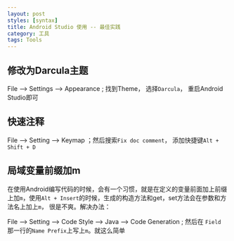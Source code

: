 ```yaml
---
layout: post
styles: [syntax]
title: Android Studio 使用 -- 最佳实践
category: 工具
tags: Tools
---
```


## 修改为Darcula主题

File --> Settings --> Appearance ; 找到Theme， 选择`Darcula`， 重启Android Studio即可


## 快速注释

File --> Setting --> Keymap ；然后搜索`Fix doc comment`， 添加快捷键`Alt + Shift + D`


## 局域变量前缀加m

在使用Android编写代码的时候，会有一个习惯，就是在定义的变量前面加上前缀上加`m`，使用`Alt + Insert`的时候，生成的构造方法和get，set方法会在参数和方法名上加上`m`， 很是不爽。解决办法：

File --> Setting --> Code Style --> Java --> Code Generation ; 然后在 `Field` 那一行的`Name Prefix`上写上`m`。就这么简单


